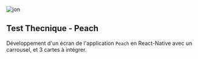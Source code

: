 
![jon](https://github.com/user-attachments/assets/5c1d0839-b11a-4dc9-98ab-b039ebb229cc)

## Test Thecnique - Peach

Développement d'un écran de l'application `Peach` en React-Native avec un carrousel, et 3 cartes à intégrer.
